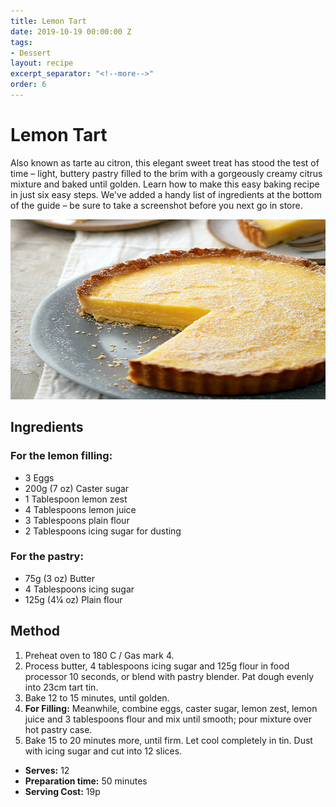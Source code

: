 ```yaml
---
title: Lemon Tart
date: 2019-10-19 00:00:00 Z
tags:
- Dessert
layout: recipe
excerpt_separator: "<!--more-->"
order: 6
---
```


# Lemon Tart

Also known as tarte au citron, this elegant sweet treat has stood the test of time – light, buttery pastry filled to the brim with a gorgeously creamy citrus mixture and baked until golden. Learn how to make this easy baking recipe in just six easy steps. We've added a handy list of ingredients at the bottom of the guide – be sure to take a screenshot before you next go in store.

<!--more-->

[![Lemon Tart](/_uploads/lemontart.jpg)](/_uploads/lemontart.jpg)

## Ingredients

### For the lemon filling:					
- 3 Eggs						
- 200g (7 oz) Caster sugar				
- 1 Tablespoon lemon zest				
- 4 Tablespoons lemon juice
- 3 Tablespoons plain flour
- 2 Tablespoons icing sugar for dusting

### For the pastry:
- 75g (3 oz) Butter
- 4 Tablespoons icing sugar
- 125g (4¼ oz) Plain flour

## Method

1. Preheat oven to 180 C / Gas mark 4.
2. Process butter, 4 tablespoons icing sugar and 125g flour in food processor 10 seconds, or blend with pastry blender. Pat dough evenly into 23cm tart tin.
3. Bake 12 to 15 minutes, until golden.
4. **For Filling:** Meanwhile, combine eggs, caster sugar, lemon zest, lemon juice and 3 tablespoons flour and mix until smooth; pour mixture over hot pastry case.
5. Bake 15 to 20 minutes more, until firm. Let cool completely in tin. Dust with icing sugar and cut into 12 slices.

- **Serves:** 12
- **Preparation time:** 50 minutes
- **Serving Cost:** 19p
